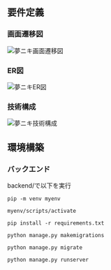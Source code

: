 ## 要件定義

### 画面遷移図
![夢ニキ画面遷移図](https://github.com/5skip/yumeniki/assets/107281831/6f7b6c35-cb8b-414d-8cce-dda7179c32ef)

### ER図
![夢ニキER図](https://github.com/5skip/yumeniki/assets/107281831/d3f1cd11-9784-435d-bf5b-e084ba51c3aa)

### 技術構成
![夢ニキ技術構成](https://github.com/5skip/yumeniki/assets/107281831/c41a317e-f396-4dde-9e18-b7254ca73576)

## 環境構築

### バックエンド

backend/で以下を実行

`pip -m venv myenv`

`myenv/scripts/activate`

`pip install -r requirements.txt`

`python manage.py makemigrations`

`python manage.py migrate`

`python manage.py runserver`
